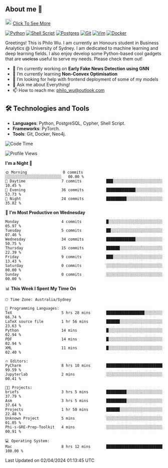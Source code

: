 ## About me 🤗

<a href="#"><img src="https://media.giphy.com/media/hvRJCLFzcasrR4ia7z/giphy.gif" width="20px" height="20px"></a> [Click To See More](https://philowu.notion.site/philowu/Philo-Hao-Wu-8bc7b2a81217493399d7db22df70fbfd)

[![Python](https://img.shields.io/badge/python-3670A0?style=for-the-badge&logo=python&logoColor=ffdd54)](#)
[![Shell Script](https://img.shields.io/badge/shell_script-%23121011.svg?style=for-the-badge&logo=gnu-bash&logoColor=white)](#)
[![Postgres](https://img.shields.io/badge/postgres-%23316192.svg?style=for-the-badge&logo=postgresql&logoColor=white)](#)
[![Git](https://img.shields.io/badge/git-%23F05033.svg?style=for-the-badge&logo=git&logoColor=white)](#)
[![Vim](https://img.shields.io/badge/VIM-%2311AB00.svg?style=for-the-badge&logo=vim&logoColor=white)](#)
[![Docker](https://img.shields.io/badge/docker-%230db7ed.svg?style=for-the-badge&logo=docker&logoColor=white)](#)

Greetings! This is Philo Wu. I am currently an Honours student in Business Analytics \@ University of Sydney. I am dedicated to machine learning and deep learning fields. I also enjoy develop some Python-based cool gadgets that are ~~useless~~ useful to serve my needs. Please check them out!

- 🔭 I’m currently working on **Early Fake News Detection using GNN**
- 🌱 I’m currently learning **Non-Convex Optimisation**
- 🤔 I’m looking for help with frontend deployment of some of my models
- 💬 Ask me about Everything!
- 📫 How to reach me: philo_wu@outlook.com

## 🛠 Technologies and Tools
- **Languages**: Python, PostgreSQL, Cypher, Shell Script.
- **Frameworks**: PyTorch.
- **Tools**: Git, Docker, Neo4j.

<!--START_SECTION:waka-->
![Code Time](http://img.shields.io/badge/Code%20Time-66%20hrs%2058%20mins-blue)

![Profile Views](http://img.shields.io/badge/Profile%20Views-1-blue)

**I'm a Night 🦉** 

```text
🌞 Morning                0 commits           ░░░░░░░░░░░░░░░░░░░░░░░░░   00.00 % 
🌆 Daytime                7 commits           ███░░░░░░░░░░░░░░░░░░░░░░   10.45 % 
🌃 Evening                36 commits          █████████████░░░░░░░░░░░░   53.73 % 
🌙 Night                  24 commits          █████████░░░░░░░░░░░░░░░░   35.82 % 
```
📅 **I'm Most Productive on Wednesday** 

```text
Monday                   4 commits           █░░░░░░░░░░░░░░░░░░░░░░░░   05.97 % 
Tuesday                  5 commits           ██░░░░░░░░░░░░░░░░░░░░░░░   07.46 % 
Wednesday                34 commits          █████████████░░░░░░░░░░░░   50.75 % 
Thursday                 15 commits          ██████░░░░░░░░░░░░░░░░░░░   22.39 % 
Friday                   9 commits           ███░░░░░░░░░░░░░░░░░░░░░░   13.43 % 
Saturday                 0 commits           ░░░░░░░░░░░░░░░░░░░░░░░░░   00.00 % 
Sunday                   0 commits           ░░░░░░░░░░░░░░░░░░░░░░░░░   00.00 % 
```


📊 **This Week I Spent My Time On** 

```text
🕑︎ Time Zone: Australia/Sydney

💬 Programming Languages: 
TeX                      5 hrs 28 mins       █████████████████░░░░░░░░   66.74 % 
LaTeX source file        1 hr 56 mins        ██████░░░░░░░░░░░░░░░░░░░   23.63 % 
Python                   14 mins             █░░░░░░░░░░░░░░░░░░░░░░░░   02.94 % 
PDF                      14 mins             █░░░░░░░░░░░░░░░░░░░░░░░░   02.94 % 
XML                      11 mins             █░░░░░░░░░░░░░░░░░░░░░░░░   02.40 % 

🔥 Editors: 
PyCharm                  8 hrs 10 mins       █████████████████████████   99.59 % 
Jupyterlab               2 mins              ░░░░░░░░░░░░░░░░░░░░░░░░░   00.41 % 

🐱‍💻 Projects: 
briefs                   3 hrs 5 mins        █████████░░░░░░░░░░░░░░░░   37.79 % 
Asm                      3 hrs 5 mins        █████████░░░░░░░░░░░░░░░░   37.64 % 
Projects                 1 hr 50 mins        ██████░░░░░░░░░░░░░░░░░░░   22.48 % 
Unknown Project          5 mins              ░░░░░░░░░░░░░░░░░░░░░░░░░   01.05 % 
Phi-s-GRE-Prep-Toolkit   4 mins              ░░░░░░░░░░░░░░░░░░░░░░░░░   00.91 % 

💻 Operating System: 
Mac                      8 hrs 12 mins       █████████████████████████   100.00 % 
```


 Last Updated on 02/04/2024 01:13:45 UTC
<!--END_SECTION:waka-->

